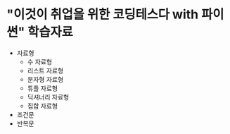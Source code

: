 # "이것이 취업을 위한 코딩테스다 with 파이썬" 학습자료
- 자료형
  - 수 자료형<br/>
  - 리스트 자료형<br/>
  - 문자형 자료형<br/>
  - 튜플 자료형<br/>
  - 딕셔너리 자료형<br/>
  - 집합 자료형<br/>
- 조건문
- 반복문
